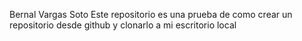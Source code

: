 Bernal Vargas Soto
Este repositorio es una prueba de como crear un repositorio desde github y clonarlo a mi escritorio local